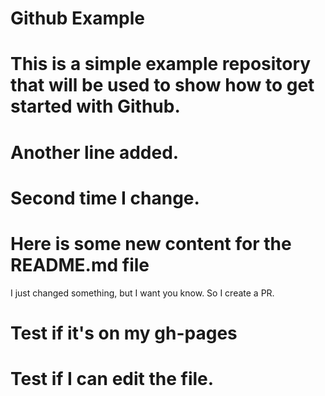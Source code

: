 Github Example 
==============

This is a simple example repository that will be used to show how to get started with Github.
==============
Another line added.
==============
Second time I change.
==============
Here is some new content for the README.md file
==============
I just changed something, but I want you know.
So I create a PR.

# Test if it's on my gh-pages
# Test if I can edit the file.
